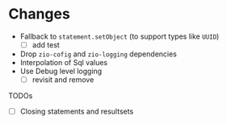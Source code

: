 # Changes
* Fallback to `statement.setObject` (to support types like `UUID`)
  - [ ] add test
* Drop `zio-cofig` and `zio-logging` dependencies
* Interpolation of Sql values
* Use Debug level logging
  - [ ] revisit and remove

TODOs
* [ ] Closing statements and resultsets
